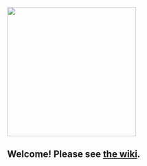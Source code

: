 <img src="https://s32.postimg.org/v11odhzs5/logo.png" width="300">

## Welcome! Please see [the wiki](https://github.com/OperationSpark/2017-01-peripheral-brain/wiki).
